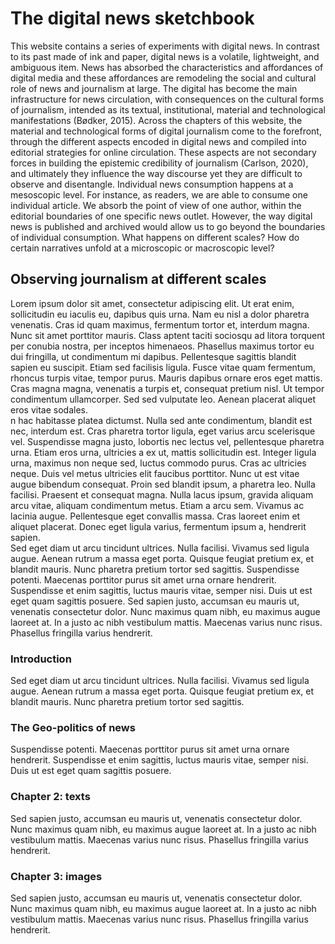 # The digital news sketchbook

<div data-step="0" class="step">This website contains a series of experiments with digital news. In contrast to its past made of ink and paper, digital news is a volatile, lightweight, and ambiguous item. News has absorbed the characteristics and affordances of digital media and these affordances are remodeling the social and cultural role of news and journalism at large. The digital has become the main infrastructure for news circulation, with consequences on the cultural forms of journalism, intended as its textual, institutional, material and technological manifestations (Bødker, 2015). Across the chapters of this website, the material and technological forms of digital journalism come to the forefront, through the different aspects encoded in digital news and compiled into editorial strategies for online circulation. These aspects are not secondary forces in building the epistemic credibility of journalism (Carlson, 2020), and ultimately they influence the way discourse yet they are difficult to observe and disentangle. Individual news consumption happens at a mesoscopic level. For instance, as readers, we are able to consume one individual article. We absorb the point of view of one author, within the editorial boundaries of one specific news outlet. However, the way digital news is published and archived would allow us to go beyond the boundaries of individual consumption. What happens on different scales? How do certain narratives unfold at a microscopic or macroscopic level?</div>
<h2>Observing journalism at different scales</h2>
<div data-step="1" class="step">
Lorem ipsum dolor sit amet, consectetur adipiscing elit. Ut erat enim, sollicitudin eu iaculis eu, dapibus quis urna. Nam eu nisl a dolor pharetra venenatis. Cras id quam maximus, fermentum tortor et, interdum magna. Nunc sit amet porttitor mauris. Class aptent taciti sociosqu ad litora torquent per conubia nostra, per inceptos himenaeos. Phasellus maximus tortor eu dui fringilla, ut condimentum mi dapibus. Pellentesque sagittis blandit sapien eu suscipit. Etiam sed facilisis ligula. Fusce vitae quam fermentum, rhoncus turpis vitae, tempor purus. Mauris dapibus ornare eros eget mattis. Cras magna magna, venenatis a turpis et, consequat pretium nisl. Ut tempor condimentum ullamcorper. Sed sed vulputate leo. Aenean placerat aliquet eros vitae sodales.</div>
<div data-step="2" class="step">n hac habitasse platea dictumst. Nulla sed ante condimentum, blandit est nec, interdum est. Cras pharetra tortor ligula, eget varius arcu scelerisque vel. Suspendisse magna justo, lobortis nec lectus vel, pellentesque pharetra urna. Etiam eros urna, ultricies a ex ut, mattis sollicitudin est. Integer ligula urna, maximus non neque sed, luctus commodo purus. Cras ac ultricies neque. Duis vel metus ultricies elit faucibus porttitor. Nunc ut est vitae augue bibendum consequat. Proin sed blandit ipsum, a pharetra leo. Nulla facilisi. Praesent et consequat magna. Nulla lacus ipsum, gravida aliquam arcu vitae, aliquam condimentum metus. Etiam a arcu sem. Vivamus ac lacinia augue. Pellentesque eget convallis massa. Cras laoreet enim et aliquet placerat. Donec eget ligula varius, fermentum ipsum a, hendrerit sapien.</div>
<div data-step="3" class="step">Sed eget diam ut arcu tincidunt ultrices. Nulla facilisi. Vivamus sed ligula augue. Aenean rutrum a massa eget porta. Quisque feugiat pretium ex, et blandit mauris. Nunc pharetra pretium tortor sed sagittis. Suspendisse potenti. Maecenas porttitor purus sit amet urna ornare hendrerit. Suspendisse et enim sagittis, luctus mauris vitae, semper nisi. Duis ut est eget quam sagittis posuere. Sed sapien justo, accumsan eu mauris ut, venenatis consectetur dolor. Nunc maximus quam nibh, eu maximus augue laoreet at. In a justo ac nibh vestibulum mattis. Maecenas varius nunc risus. Phasellus fringilla varius hendrerit.</div>
<div data-step="4" class="step last-step">
<h3>Introduction</h3>
<div>Sed eget diam ut arcu tincidunt ultrices. Nulla facilisi. Vivamus sed ligula augue. Aenean rutrum a massa eget porta. Quisque feugiat pretium ex, et blandit mauris. Nunc pharetra pretium tortor sed sagittis.</div>
<h3>The Geo-politics of news</h3>
<div>
Suspendisse potenti. Maecenas porttitor purus sit amet urna ornare hendrerit. Suspendisse et enim sagittis, luctus mauris vitae, semper nisi. Duis ut est eget quam sagittis posuere. 
</div>
<h3>Chapter 2: texts</h3>
<div>Sed sapien justo, accumsan eu mauris ut, venenatis consectetur dolor. Nunc maximus quam nibh, eu maximus augue laoreet at. In a justo ac nibh vestibulum mattis. Maecenas varius nunc risus. Phasellus fringilla varius hendrerit.</div>
<h3>Chapter 3: images</h3>
<div>Sed sapien justo, accumsan eu mauris ut, venenatis consectetur dolor. Nunc maximus quam nibh, eu maximus augue laoreet at. In a justo ac nibh vestibulum mattis. Maecenas varius nunc risus. Phasellus fringilla varius hendrerit.</div>
</div>